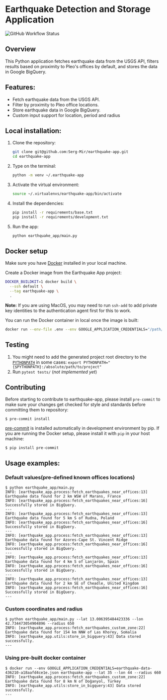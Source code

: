 # Earthquake Detection and Storage Application
![GitHub Workflow Status](https://img.shields.io/github/actions/workflow/status/serg-mir/soil-data-processing-api/ci.yml?branch=main&style=for-the-badge)

## Overview
This Python application fetches earthquake data from the USGS API, filters results based on proximity to Pleo's offices by default, and stores the data in Google BigQuery.

## Features:
- Fetch earthquake data from the USGS API.
- Filter by proximity to Pleo office locations.
- Store earthquake data in Google BigQuery.
- Custom input support for location, period and radius

## Local installation:

1. Clone the repository:
    ```bash
    git clone git@github.com:Serg-Mir/earthquake-app.git
    cd earthquake-app
    ```
2. Type on the terminal:
   ```bash
   python -m venv ~/.earthquake-app
   ```
3. Activate the virtual environment:
   ```bash
   source ~/.virtualenvs/earthquake-app/bin/activate
   ```

4. Install the dependencies:
   ```bash
   pip install -r requirements/base.txt
   pip install -r requirements/development.txt
   ```

5. Run the app:
    ```bash
    python earthquake_app/main.py
    ```

## Docker setup

Make sure you have [Docker](https://docs.docker.com) installed in your local machine.

Create a Docker image from the Earthquake App project:

```bash
DOCKER_BUILDKIT=1 docker build \
  --ssh default \
  --tag earthquake-app \
  .
```

**Note:** If you are using MacOS, you may need to run `ssh-add` to add private key identities to the
authentication agent first for this to work.

You can run the Docker container in local once the image is built:

```bash
docker run --env-file .env --env GOOGLE_APPLICATION_CREDENTIALS="/path/to/credentials/file.json" earthquake-app <ARGUMENTS>
```
## Testing
1. You might need to add the generated project root directory to the
[`PYTHONPATH`](https://docs.python.org/3/using/cmdline.html#envvar-PYTHONPATH) in some cases: `export PYTHONPATH="{$PYTHONPATH}:/absolute/path/to/project"`
2. Run `pytest tests/` (_not implemented yet_)


## Contributing

Before starting to contribute to earthquake-app, please install `pre-commit` to make
sure your changes get checked for style and standards before committing them to repository:

    $ pre-commit install

[pre-commit](https://pre-commit.com) is installed automatically in development environment by pip.
If you are running the Docker setup, please install it with `pip` in your host machine:

    $ pip install pre-commit


## Usage examples:
### Default values(pre-defined known offices locations)
```
$ python earthquake_app/main.py
INFO: [earthquake_app.process:fetch_earthquakes_near_offices:13] Earthquake data found for 2 km WSW of Marans, France
INFO: [earthquake_app.process:fetch_earthquakes_near_offices:16] Successfully stored in BigQuery.
---
INFO: [earthquake_app.process:fetch_earthquakes_near_offices:13] Earthquake data found for 5 km S of Rudna, Poland
INFO: [earthquake_app.process:fetch_earthquakes_near_offices:16] Successfully stored in BigQuery.
---
INFO: [earthquake_app.process:fetch_earthquakes_near_offices:13] Earthquake data found for Azores-Cape St. Vincent Ridge
INFO: [earthquake_app.process:fetch_earthquakes_near_offices:16] Successfully stored in BigQuery.
---
INFO: [earthquake_app.process:fetch_earthquakes_near_offices:13] Earthquake data found for 4 km S of Lanjarón, Spain
INFO: [earthquake_app.process:fetch_earthquakes_near_offices:16] Successfully stored in BigQuery.
---
INFO: [earthquake_app.process:fetch_earthquakes_near_offices:13] Earthquake data found for 2 km SE of Cheadle, United Kingdom
INFO: [earthquake_app.process:fetch_earthquakes_near_offices:16] Successfully stored in BigQuery.
---
```
### Custom coordinates and radius
```
$ python earthquake_app/main.py --lat 13.006395484423336 --lon 42.734473054904896 --radius 650
INFO: [earthquake_app.process:fetch_earthquakes_custom_zone:22] Earthquake data found for 154 km NNW of Las Khorey, Somalia
INFO: [earthquake_app.utils:store_in_bigquery:43] Data stored successfully.
---
```
### Using pre-built docker container
```
$ docker run --env GOOGLE_APPLICATION_CREDENTIALS=earthquake-data-436210-a18aafd4ce1e.json earthquake-app --lat 35 --lon 44 --radius 660
INFO: [earthquake_app.process:fetch_earthquakes_custom_zone:22] Earthquake data found for 8 km N of Doğanyol, Turkey
INFO: [earthquake_app.utils:store_in_bigquery:43] Data stored successfully.
---

```

